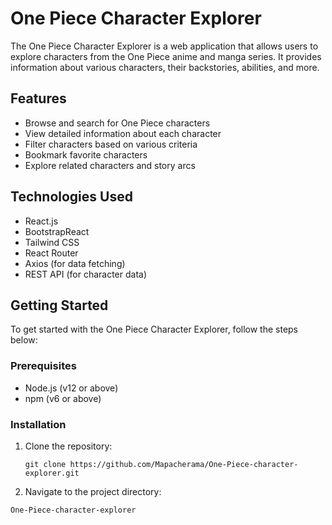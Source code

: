 # One Piece Character Explorer

The One Piece Character Explorer is a web application that allows users to explore characters from the One Piece anime and manga series. It provides information about various characters, their backstories, abilities, and more.

## Features

- Browse and search for One Piece characters
- View detailed information about each character
- Filter characters based on various criteria
- Bookmark favorite characters
- Explore related characters and story arcs

## Technologies Used

- React.js
- BootstrapReact
- Tailwind CSS
- React Router
- Axios (for data fetching)
- REST API (for character data)

## Getting Started

To get started with the One Piece Character Explorer, follow the steps below:

### Prerequisites

- Node.js (v12 or above)
- npm (v6 or above)

### Installation

1. Clone the repository:

   ```shell
   git clone https://github.com/Mapacherama/One-Piece-character-explorer.git
2. Navigate to the project directory:

  ```cd 
  One-Piece-character-explorer
